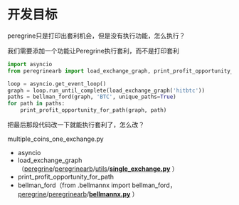 # 开发目标

peregrine只是打印出套利机会，但是没有执行功能，怎么执行？

我们需要添加一个功能让Peregrine执行套利，而不是打印套利

```python
import asyncio
from peregrinearb import load_exchange_graph, print_profit_opportunity_for_path, bellman_ford

loop = asyncio.get_event_loop()
graph = loop.run_until_complete(load_exchange_graph('hitbtc'))
paths = bellman_ford(graph, 'BTC', unique_paths=True)
for path in paths:
    print_profit_opportunity_for_path(graph, path)
```

把最后那段代码改一下就能执行套利了，怎么改？

multiple\_coins\_one\_exchange.py

* asyncio
* load\_exchange\_graph（[peregrine](https://github.com/wardbradt/peregrine/tree/58f160a15bea2b26a4c9353d9a10fdc878f00f74)/[peregrinearb](https://github.com/wardbradt/peregrine/tree/58f160a15bea2b26a4c9353d9a10fdc878f00f74/peregrinearb)/[utils](https://github.com/wardbradt/peregrine/tree/58f160a15bea2b26a4c9353d9a10fdc878f00f74/peregrinearb/utils)/[**single\_exchange.py**](https://github.com/wardbradt/peregrine/blob/58f160a15bea2b26a4c9353d9a10fdc878f00f74/peregrinearb/utils/single_exchange.py) ）
* print\_profit\_opportunity\_for\_path
* bellman\_ford（from .bellmannx import bellman\_ford，[peregrine](https://github.com/wardbradt/peregrine/tree/58f160a15bea2b26a4c9353d9a10fdc878f00f74)/[peregrinearb](https://github.com/wardbradt/peregrine/tree/58f160a15bea2b26a4c9353d9a10fdc878f00f74/peregrinearb)/[**bellmannx.py**](https://github.com/wardbradt/peregrine/blob/58f160a15bea2b26a4c9353d9a10fdc878f00f74/peregrinearb/bellmannx.py) ）

